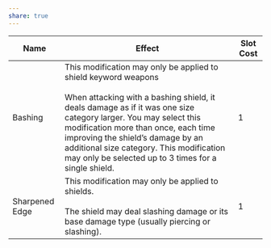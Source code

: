 ```yaml
---
share: true
---
```


| Name           | Effect                                                                                                                                                                                                                                                                                                                                                                 | Slot Cost |
| -------------- | ---------------------------------------------------------------------------------------------------------------------------------------------------------------------------------------------------------------------------------------------------------------------------------------------------------------------------------------------------------------------- | --------- |
| Bashing        | This modification may only be applied to shield keyword weapons<br><br>When attacking with a bashing shield, it deals damage as if it was one size category larger. You may select this modification more than once, each time improving the shield’s damage by an additional size category. This modification may only be selected up to 3 times for a single shield. | 1         |
| Sharpened Edge | This modification may only be applied to shields.<br><br>The shield may deal slashing damage or its base damage type (usually piercing or slashing).                                                                                                                                                                                                                   | 1         |
